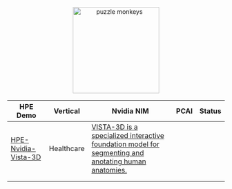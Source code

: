 <div align=center>
<img src="https://github.com/dw-flyingw/HPE_PUZZLE_MONKEYS/blob/main/puzzle_monkey.png" alt="puzzle monkeys" height="200"/>
</div>

<div align="center">

| HPE Demo | Vertical | Nvidia NIM | PCAI | Status
|------|----------|--------|--------|--------|
| [HPE-Nvidia-Vista-3D](https://github.com/dw-flyingw/HPE-Nvidia-Vista-3D) | Healthcare | [VISTA-3D is a specialized interactive foundation model for segmenting and anotating human anatomies.](https://build.nvidia.com/nvidia/vista-3d) |        |        |
|      |          |        |        |        |
|      |          |        |        |        |

</div>
